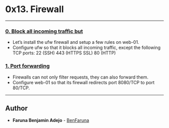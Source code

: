 # 0x13. Firewall

---
### [0. Block all incoming traffic but](./0-block_all_incoming_traffic_but)
* Let’s install the ufw firewall and setup a few rules on web-01.
* Configure ufw so that it blocks all incoming traffic, except the following TCP ports: 22 (SSH) 443 (HTTPS SSL) 80 (HTTP)

### [1. Port forwarding](./100-port_forwarding)
* Firewalls can not only filter requests, they can also forward them.
* Configure web-01 so that its firewall redirects port 8080/TCP to port 80/TCP.

---

## Author
* **Faruna Benjamin Adejo** - [BenFaruna](https://github.com/BenFaruna)

